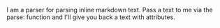 I am a parser for parsing inline markdown text.
Pass a text to me via the parse: function and I'll give you back a text with attributes.